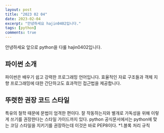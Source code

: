 ```yaml
---
layout: post
title: "2023 02 04"
date: 2023-02-04
excerpt: "안녕하세요 hajin0402입니다."
tags: [python]
comments: true
---
```


안녕하세요 앞으로 python을 다룰 hajin0402입니다.

## 파이썬 소개

파이썬은 배우기 쉽고 강력한 프로그래밍 언어입니다. 
효율적인 자료 구조들과 객체 지향 프로그래밍에 대한 간단하고도 효과적인 접근법을 제공합니다.

## 뚜렷한 권장 코드 스타일

특유의 철학 때문에 문법이 엄격한 편이다. 잘 작동하는지와 별개로 가독성을 위해 이렇게 쓰기를 권장한다는 스타일 가이드까지 있다. python 공식문서에서는 python에 맞는 코딩 스타일을 지키기를 권장하는데 이것은 바로 PEP8이다.
*1.블록 처리 규칙
